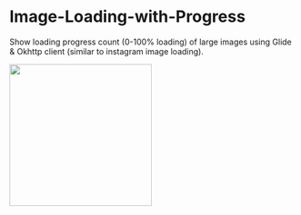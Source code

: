 # Image-Loading-with-Progress

 Show loading progress count (0-100% loading) of large images using Glide & Okhttp client (similar to instagram image loading).
 

<img src="https://github.com/user-attachments/assets/82827bef-8aeb-452c-a914-47dc9802989e" width="250">

